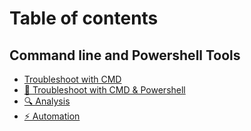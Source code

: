 # Table of contents

## Command line and Powershell Tools

* [Troubleshoot with CMD](README.md)
* [🚀 Troubleshoot with CMD & Powershell](command-line-and-powershell-tools/troubleshoot-with-cmd-and-powershell.md)
* [🔍 Analysis](command-line-and-powershell-tools/integrations.md)
* [⚡ Automation](command-line-and-powershell-tools/automation.md)
